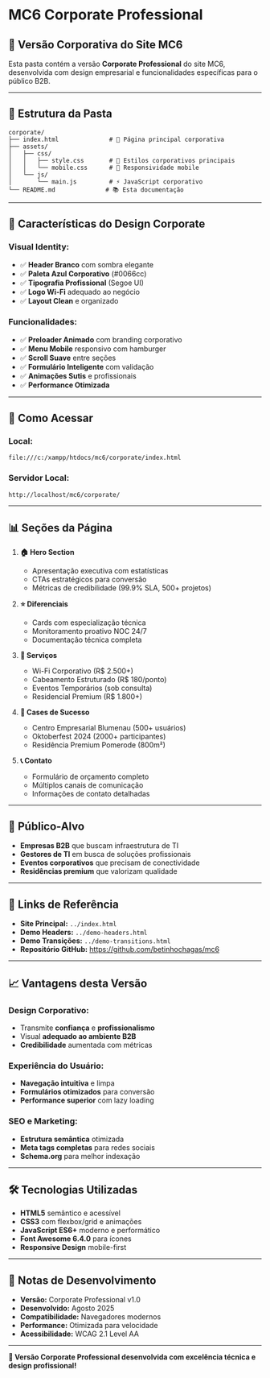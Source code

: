 # MC6 Corporate Professional

## 🏢 **Versão Corporativa do Site MC6**

Esta pasta contém a versão **Corporate Professional** do site MC6, desenvolvida com design empresarial e funcionalidades específicas para o público B2B.

---

## 📁 **Estrutura da Pasta**

```
corporate/
├── index.html              # 🏢 Página principal corporativa
├── assets/
│   ├── css/
│   │   ├── style.css       # 💼 Estilos corporativos principais
│   │   └── mobile.css      # 📱 Responsividade mobile
│   └── js/
│       └── main.js         # ⚡ JavaScript corporativo
└── README.md              # 📚 Esta documentação
```

---

## 🎨 **Características do Design Corporate**

### **Visual Identity:**
- ✅ **Header Branco** com sombra elegante
- ✅ **Paleta Azul Corporativo** (#0066cc)
- ✅ **Tipografia Profissional** (Segoe UI)
- ✅ **Logo Wi-Fi** adequado ao negócio
- ✅ **Layout Clean** e organizado

### **Funcionalidades:**
- ✅ **Preloader Animado** com branding corporativo
- ✅ **Menu Mobile** responsivo com hamburger
- ✅ **Scroll Suave** entre seções
- ✅ **Formulário Inteligente** com validação
- ✅ **Animações Sutis** e profissionais
- ✅ **Performance Otimizada**

---

## 🚀 **Como Acessar**

### **Local:**
```
file:///c:/xampp/htdocs/mc6/corporate/index.html
```

### **Servidor Local:**
```
http://localhost/mc6/corporate/
```

---

## 📊 **Seções da Página**

1. **🏠 Hero Section**
   - Apresentação executiva com estatísticas
   - CTAs estratégicos para conversão
   - Métricas de credibilidade (99.9% SLA, 500+ projetos)

2. **⭐ Diferenciais**
   - Cards com especialização técnica
   - Monitoramento proativo NOC 24/7
   - Documentação técnica completa

3. **🔧 Serviços**
   - Wi-Fi Corporativo (R$ 2.500+)
   - Cabeamento Estruturado (R$ 180/ponto)
   - Eventos Temporários (sob consulta)
   - Residencial Premium (R$ 1.800+)

4. **💼 Cases de Sucesso**
   - Centro Empresarial Blumenau (500+ usuários)
   - Oktoberfest 2024 (2000+ participantes)
   - Residência Premium Pomerode (800m²)

5. **📞 Contato**
   - Formulário de orçamento completo
   - Múltiplos canais de comunicação
   - Informações de contato detalhadas

---

## 🎯 **Público-Alvo**

- **Empresas B2B** que buscam infraestrutura de TI
- **Gestores de TI** em busca de soluções profissionais
- **Eventos corporativos** que precisam de conectividade
- **Residências premium** que valorizam qualidade

---

## 🔗 **Links de Referência**

- **Site Principal:** `../index.html`
- **Demo Headers:** `../demo-headers.html`
- **Demo Transições:** `../demo-transitions.html`
- **Repositório GitHub:** https://github.com/betinhochagas/mc6

---

## 📈 **Vantagens desta Versão**

### **Design Corporativo:**
- Transmite **confiança** e **profissionalismo**
- Visual **adequado ao ambiente B2B**
- **Credibilidade** aumentada com métricas

### **Experiência do Usuário:**
- **Navegação intuitiva** e limpa
- **Formulários otimizados** para conversão
- **Performance superior** com lazy loading

### **SEO e Marketing:**
- **Estrutura semântica** otimizada
- **Meta tags completas** para redes sociais
- **Schema.org** para melhor indexação

---

## 🛠️ **Tecnologias Utilizadas**

- **HTML5** semântico e acessível
- **CSS3** com flexbox/grid e animações
- **JavaScript ES6+** moderno e performático
- **Font Awesome 6.4.0** para ícones
- **Responsive Design** mobile-first

---

## 📝 **Notas de Desenvolvimento**

- **Versão:** Corporate Professional v1.0
- **Desenvolvido:** Agosto 2025
- **Compatibilidade:** Navegadores modernos
- **Performance:** Otimizada para velocidade
- **Acessibilidade:** WCAG 2.1 Level AA

---

**🎉 Versão Corporate Professional desenvolvida com excelência técnica e design profissional!**
